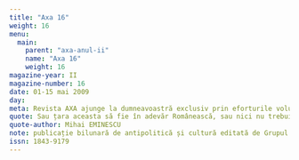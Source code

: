 ```yaml
---
title: "Axa 16"
weight: 16
menu:
  main:
    parent: "axa-anul-ii"
    name: "Axa 16"
    weight: 16
magazine-year: II
magazine-number: 16
date: 01-15 mai 2009
day:
meta: Revista AXA ajunge la dumneavoastră exclusiv prin eforturile voluntare ale editorilor săi. Dacă publicația noastră v-a trezit interesul, puteți aduce o contribuție minimă la susținerea ei prin încheierea unui abonament.
quote: Sau țara aceasta să fie în adevăr Românească, sau nici nu trebuie să fie.
quote-author: Mihai EMINESCU
note: publicație bilunară de antipolitică și cultură editată de Grupul de Acțiune Națională
issn: 1843-9179
---
```

